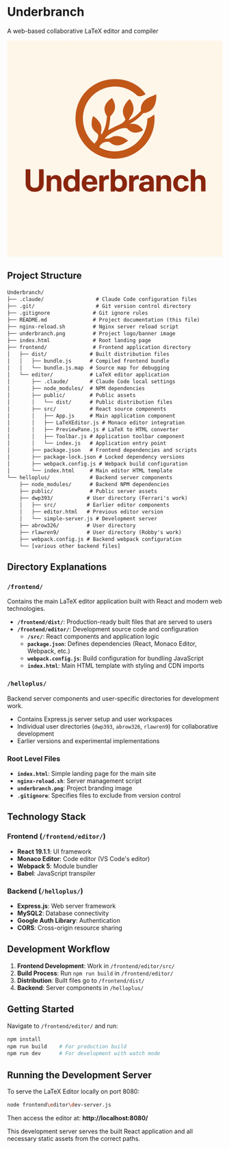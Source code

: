 # Underbranch
A web-based collaborative LaTeX editor and compiler

![Underbranch Logo](underbranch.png)

## Project Structure

```
Underbranch/
├── .claude/                 # Claude Code configuration files
├── .git/                    # Git version control directory
├── .gitignore              # Git ignore rules
├── README.md               # Project documentation (this file)
├── nginx-reload.sh         # Nginx server reload script
├── underbranch.png         # Project logo/banner image
├── index.html              # Root landing page
├── frontend/               # Frontend application directory
│   ├── dist/              # Built distribution files
│   │   ├── bundle.js      # Compiled frontend bundle
│   │   └── bundle.js.map  # Source map for debugging
│   └── editor/            # LaTeX editor application
│       ├── .claude/       # Claude Code local settings
│       ├── node_modules/  # NPM dependencies
│       ├── public/        # Public assets
│       │   └── dist/      # Public distribution files
│       ├── src/           # React source components
│       │   ├── App.js     # Main application component
│       │   ├── LaTeXEditor.js # Monaco editor integration
│       │   ├── PreviewPane.js # LaTeX to HTML converter
│       │   ├── Toolbar.js # Application toolbar component
│       │   └── index.js   # Application entry point
│       ├── package.json   # Frontend dependencies and scripts
│       ├── package-lock.json # Locked dependency versions
│       ├── webpack.config.js # Webpack build configuration
│       └── index.html     # Main editor HTML template
└── helloplus/             # Backend server components
    ├── node_modules/      # Backend NPM dependencies
    ├── public/            # Public server assets
    ├── dwp393/           # User directory (Ferrari's work)
    │   ├── src/          # Earlier editor components
    │   ├── editor.html   # Previous editor version
    │   └── simple-server.js # Development server
    ├── abrow326/         # User directory
    ├── rlawren9/         # User directory (Robby's work)
    ├── webpack.config.js # Backend webpack configuration
    └── [various other backend files]
```

## Directory Explanations

### `/frontend/`
Contains the main LaTeX editor application built with React and modern web technologies.

- **`/frontend/dist/`**: Production-ready built files that are served to users
- **`/frontend/editor/`**: Development source code and configuration
  - **`/src/`**: React components and application logic
  - **`package.json`**: Defines dependencies (React, Monaco Editor, Webpack, etc.)
  - **`webpack.config.js`**: Build configuration for bundling JavaScript
  - **`index.html`**: Main HTML template with styling and CDN imports

### `/helloplus/`
Backend server components and user-specific directories for development work.

- Contains Express.js server setup and user workspaces
- Individual user directories (`dwp393`, `abrow326`, `rlawren9`) for collaborative development
- Earlier versions and experimental implementations

### Root Level Files
- **`index.html`**: Simple landing page for the main site
- **`nginx-reload.sh`**: Server management script
- **`underbranch.png`**: Project branding image
- **`.gitignore`**: Specifies files to exclude from version control

## Technology Stack

### Frontend (`/frontend/editor/`)
- **React 19.1.1**: UI framework
- **Monaco Editor**: Code editor (VS Code's editor)
- **Webpack 5**: Module bundler
- **Babel**: JavaScript transpiler

### Backend (`/helloplus/`)
- **Express.js**: Web server framework
- **MySQL2**: Database connectivity
- **Google Auth Library**: Authentication
- **CORS**: Cross-origin resource sharing

## Development Workflow

1. **Frontend Development**: Work in `/frontend/editor/src/`
2. **Build Process**: Run `npm run build` in `/frontend/editor/`
3. **Distribution**: Built files go to `/frontend/dist/`
4. **Backend**: Server components in `/helloplus/`

## Getting Started

Navigate to `/frontend/editor/` and run:
```bash
npm install
npm run build    # For production build
npm run dev      # For development with watch mode
```

## Running the Development Server

To serve the LaTeX Editor locally on port 8080:

```bash
node frontend\editor\dev-server.js
```

Then access the editor at: **http://localhost:8080/**

This development server serves the built React application and all necessary static assets from the correct paths.